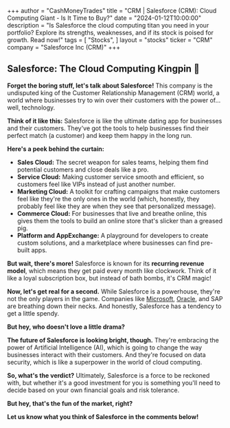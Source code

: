 +++
author = "CashMoneyTrades"
title = "CRM |  Salesforce (CRM): Cloud Computing Giant - Is It Time to Buy?"
date = "2024-01-12T10:00:00"
description = "Is Salesforce the cloud computing titan you need in your portfolio? Explore its strengths, weaknesses, and if its stock is poised for growth. Read now!"
tags = [
"Stocks",
]
layout = "stocks"
ticker = "CRM"
company = "Salesforce Inc (CRM)"
+++
        


## Salesforce: The Cloud Computing Kingpin 👑 

**Forget the boring stuff, let's talk about Salesforce!** This company is the undisputed king of the Customer Relationship Management (CRM) world, a world where businesses try to win over their customers with the power of... well, technology. 

**Think of it like this:** Salesforce is like the ultimate dating app for businesses and their customers. They've got the tools to help businesses find their perfect match (a customer) and keep them happy in the long run. 

**Here's a peek behind the curtain:** 

* **Sales Cloud:** The secret weapon for sales teams, helping them find potential customers and close deals like a pro.
* **Service Cloud:**  Making customer service smooth and efficient, so customers feel like VIPs instead of just another number.
* **Marketing Cloud:**  A toolkit for crafting campaigns that make customers feel like they're the only ones in the world (which, honestly, they probably feel like they are when they see that personalized message). 
* **Commerce Cloud:**  For businesses that live and breathe online, this gives them the tools to build an online store that's slicker than a greased pig.
* **Platform and AppExchange:**  A playground for developers to create custom solutions, and a marketplace where businesses can find pre-built apps. 

**But wait, there's more!**  Salesforce is known for its **recurring revenue model**, which means they get paid every month like clockwork. Think of it like a loyal subscription box, but instead of bath bombs, it's CRM magic! 

**Now, let's get real for a second.**  While Salesforce is a powerhouse, they're not the only players in the game. Companies like [Microsoft](/stocks/msft/), [Oracle](/stocks/orcl/), and SAP are breathing down their necks.  And honestly, Salesforce has a tendency to get a little spendy.  

**But hey, who doesn't love a little drama?** 

**The future of Salesforce is looking bright, though.** They're embracing the power of Artificial Intelligence (AI), which is going to change the way businesses interact with their customers.  And they're focused on data security, which is like a superpower in the world of cloud computing.

**So, what's the verdict?**  Ultimately, Salesforce is a force to be reckoned with, but whether it's a good investment for you is something you'll need to decide based on your own financial goals and risk tolerance.  

**But hey, that's the fun of the market, right?**  

**Let us know what you think of Salesforce in the comments below!** 

        